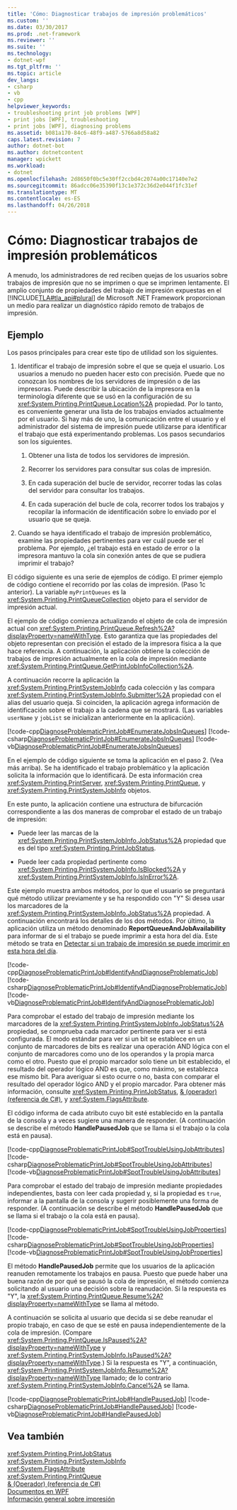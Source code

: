 ```yaml
---
title: 'Cómo: Diagnosticar trabajos de impresión problemáticos'
ms.custom: ''
ms.date: 03/30/2017
ms.prod: .net-framework
ms.reviewer: ''
ms.suite: ''
ms.technology:
- dotnet-wpf
ms.tgt_pltfrm: ''
ms.topic: article
dev_langs:
- csharp
- vb
- cpp
helpviewer_keywords:
- troubleshooting print job problems [WPF]
- print jobs [WPF], troubleshooting
- print jobs [WPF], diagnosing problems
ms.assetid: b081a170-84c6-48f9-a487-5766a8d58a82
caps.latest.revision: 7
author: dotnet-bot
ms.author: dotnetcontent
manager: wpickett
ms.workload:
- dotnet
ms.openlocfilehash: 2d8650f0bc5e30ff2ccbd4c2074a00c17140e7e2
ms.sourcegitcommit: 86adcc06e35390f13c1e372c36d2e044f1fc31ef
ms.translationtype: MT
ms.contentlocale: es-ES
ms.lasthandoff: 04/26/2018
---
```

# <a name="how-to-diagnose-problematic-print-job"></a>Cómo: Diagnosticar trabajos de impresión problemáticos
A menudo, los administradores de red reciben quejas de los usuarios sobre trabajos de impresión que no se imprimen o que se imprimen lentamente. El amplio conjunto de propiedades del trabajo de impresión expuestas en el [!INCLUDE[TLA#tla_api#plural](../../../../includes/tlasharptla-apisharpplural-md.md)] de Microsoft .NET Framework proporcionan un medio para realizar un diagnóstico rápido remoto de trabajos de impresión.  
  
## <a name="example"></a>Ejemplo  
 Los pasos principales para crear este tipo de utilidad son los siguientes.  
  
1.  Identificar el trabajo de impresión sobre el que se queja el usuario. Los usuarios a menudo no pueden hacer esto con precisión. Puede que no conozcan los nombres de los servidores de impresión o de las impresoras. Puede describir la ubicación de la impresora en la terminología diferente que se usó en la configuración de su <xref:System.Printing.PrintQueue.Location%2A> propiedad. Por lo tanto, es conveniente generar una lista de los trabajos enviados actualmente por el usuario. Si hay más de uno, la comunicación entre el usuario y el administrador del sistema de impresión puede utilizarse para identificar el trabajo que está experimentando problemas. Los pasos secundarios son los siguientes.  
  
    1.  Obtener una lista de todos los servidores de impresión.  
  
    2.  Recorrer los servidores para consultar sus colas de impresión.  
  
    3.  En cada superación del bucle de servidor, recorrer todas las colas del servidor para consultar los trabajos.  
  
    4.  En cada superación del bucle de cola, recorrer todos los trabajos y recopilar la información de identificación sobre lo enviado por el usuario que se queja.  
  
2.  Cuando se haya identificado el trabajo de impresión problemático, examine las propiedades pertinentes para ver cuál puede ser el problema. Por ejemplo, ¿el trabajo está en estado de error o la impresora mantuvo la cola sin conexión antes de que se pudiera imprimir el trabajo?  
  
 El código siguiente es una serie de ejemplos de código. El primer ejemplo de código contiene el recorrido por las colas de impresión. (Paso 1c anterior). La variable `myPrintQueues` es la <xref:System.Printing.PrintQueueCollection> objeto para el servidor de impresión actual.  
  
 El ejemplo de código comienza actualizando el objeto de cola de impresión actual con <xref:System.Printing.PrintQueue.Refresh%2A?displayProperty=nameWithType>. Esto garantiza que las propiedades del objeto representan con precisión el estado de la impresora física a la que hace referencia. A continuación, la aplicación obtiene la colección de trabajos de impresión actualmente en la cola de impresión mediante <xref:System.Printing.PrintQueue.GetPrintJobInfoCollection%2A>.  
  
 A continuación recorre la aplicación la <xref:System.Printing.PrintSystemJobInfo> cada colección y las compara <xref:System.Printing.PrintSystemJobInfo.Submitter%2A> propiedad con el alias del usuario queja. Si coinciden, la aplicación agrega información de identificación sobre el trabajo a la cadena que se mostrará. (Las variables `userName` y `jobList` se inicializan anteriormente en la aplicación).  
  
 [!code-cpp[DiagnoseProblematicPrintJob#EnumerateJobsInQueues](../../../../samples/snippets/cpp/VS_Snippets_Wpf/DiagnoseProblematicPrintJob/CPP/Program.cpp#enumeratejobsinqueues)]
 [!code-csharp[DiagnoseProblematicPrintJob#EnumerateJobsInQueues](../../../../samples/snippets/csharp/VS_Snippets_Wpf/DiagnoseProblematicPrintJob/CSharp/Program.cs#enumeratejobsinqueues)]
 [!code-vb[DiagnoseProblematicPrintJob#EnumerateJobsInQueues](../../../../samples/snippets/visualbasic/VS_Snippets_Wpf/DiagnoseProblematicPrintJob/visualbasic/program.vb#enumeratejobsinqueues)]  
  
 En el ejemplo de código siguiente se toma la aplicación en el paso 2. (Vea más arriba). Se ha identificado el trabajo problemático y la aplicación solicita la información que lo identificará. De esta información crea <xref:System.Printing.PrintServer>, <xref:System.Printing.PrintQueue>, y <xref:System.Printing.PrintSystemJobInfo> objetos.  
  
 En este punto, la aplicación contiene una estructura de bifurcación correspondiente a las dos maneras de comprobar el estado de un trabajo de impresión:  
  
-   Puede leer las marcas de la <xref:System.Printing.PrintSystemJobInfo.JobStatus%2A> propiedad que es del tipo <xref:System.Printing.PrintJobStatus>.  
  
-   Puede leer cada propiedad pertinente como <xref:System.Printing.PrintSystemJobInfo.IsBlocked%2A> y <xref:System.Printing.PrintSystemJobInfo.IsInError%2A>.  
  
 Este ejemplo muestra ambos métodos, por lo que el usuario se preguntará qué método utilizar previamente y se ha respondido con "Y" Si desea usar los marcadores de la <xref:System.Printing.PrintSystemJobInfo.JobStatus%2A> propiedad. A continuación encontrará los detalles de los dos métodos. Por último, la aplicación utiliza un método denominado **ReportQueueAndJobAvailability** para informar de si el trabajo se puede imprimir a esta hora del día. Este método se trata en [Detectar si un trabajo de impresión se puede imprimir en esta hora del día](../../../../docs/framework/wpf/advanced/how-to-discover-whether-a-print-job-can-be-printed-at-this-time-of-day.md).  
  
 [!code-cpp[DiagnoseProblematicPrintJob#IdentifyAndDiagnoseProblematicJob](../../../../samples/snippets/cpp/VS_Snippets_Wpf/DiagnoseProblematicPrintJob/CPP/Program.cpp#identifyanddiagnoseproblematicjob)]
 [!code-csharp[DiagnoseProblematicPrintJob#IdentifyAndDiagnoseProblematicJob](../../../../samples/snippets/csharp/VS_Snippets_Wpf/DiagnoseProblematicPrintJob/CSharp/Program.cs#identifyanddiagnoseproblematicjob)]
 [!code-vb[DiagnoseProblematicPrintJob#IdentifyAndDiagnoseProblematicJob](../../../../samples/snippets/visualbasic/VS_Snippets_Wpf/DiagnoseProblematicPrintJob/visualbasic/program.vb#identifyanddiagnoseproblematicjob)]  
  
 Para comprobar el estado del trabajo de impresión mediante los marcadores de la <xref:System.Printing.PrintSystemJobInfo.JobStatus%2A> propiedad, se comprueba cada marcador pertinente para ver si está configurada. El modo estándar para ver si un bit se establece en un conjunto de marcadores de bits es realizar una operación AND lógica con el conjunto de marcadores como uno de los operandos y la propia marca como el otro. Puesto que el propio marcador solo tiene un bit establecido, el resultado del operador lógico AND es que, como máximo, se establezca ese mismo bit. Para averiguar si esto ocurre o no, basta con comparar el resultado del operador lógico AND y el propio marcador. Para obtener más información, consulte <xref:System.Printing.PrintJobStatus>, [& (operador) (referencia de C#)](~/docs/csharp/language-reference/operators/and-operator.md), y <xref:System.FlagsAttribute>.  
  
 El código informa de cada atributo cuyo bit esté establecido en la pantalla de la consola y a veces sugiere una manera de responder. (A continuación se describe el método **HandlePausedJob** que se llama si el trabajo o la cola está en pausa).  
  
 [!code-cpp[DiagnoseProblematicPrintJob#SpotTroubleUsingJobAttributes](../../../../samples/snippets/cpp/VS_Snippets_Wpf/DiagnoseProblematicPrintJob/CPP/Program.cpp#spottroubleusingjobattributes)]
 [!code-csharp[DiagnoseProblematicPrintJob#SpotTroubleUsingJobAttributes](../../../../samples/snippets/csharp/VS_Snippets_Wpf/DiagnoseProblematicPrintJob/CSharp/Program.cs#spottroubleusingjobattributes)]
 [!code-vb[DiagnoseProblematicPrintJob#SpotTroubleUsingJobAttributes](../../../../samples/snippets/visualbasic/VS_Snippets_Wpf/DiagnoseProblematicPrintJob/visualbasic/program.vb#spottroubleusingjobattributes)]  
  
 Para comprobar el estado del trabajo de impresión mediante propiedades independientes, basta con leer cada propiedad y, si la propiedad es `true`, informar a la pantalla de la consola y sugerir posiblemente una forma de responder. (A continuación se describe el método **HandlePausedJob** que se llama si el trabajo o la cola está en pausa).  
  
 [!code-cpp[DiagnoseProblematicPrintJob#SpotTroubleUsingJobProperties](../../../../samples/snippets/cpp/VS_Snippets_Wpf/DiagnoseProblematicPrintJob/CPP/Program.cpp#spottroubleusingjobproperties)]
 [!code-csharp[DiagnoseProblematicPrintJob#SpotTroubleUsingJobProperties](../../../../samples/snippets/csharp/VS_Snippets_Wpf/DiagnoseProblematicPrintJob/CSharp/Program.cs#spottroubleusingjobproperties)]
 [!code-vb[DiagnoseProblematicPrintJob#SpotTroubleUsingJobProperties](../../../../samples/snippets/visualbasic/VS_Snippets_Wpf/DiagnoseProblematicPrintJob/visualbasic/program.vb#spottroubleusingjobproperties)]  
  
 El método **HandlePausedJob** permite que los usuarios de la aplicación reanuden remotamente los trabajos en pausa. Puesto que puede haber una buena razón de por qué se pausó la cola de impresión, el método comienza solicitando al usuario una decisión sobre la reanudación. Si la respuesta es "Y", la <xref:System.Printing.PrintQueue.Resume%2A?displayProperty=nameWithType> se llama al método.  
  
 A continuación se solicita al usuario que decida si se debe reanudar el propio trabajo, en caso de que se esté en pausa independientemente de la cola de impresión. (Compare <xref:System.Printing.PrintQueue.IsPaused%2A?displayProperty=nameWithType> y <xref:System.Printing.PrintSystemJobInfo.IsPaused%2A?displayProperty=nameWithType>.) Si la respuesta es "Y", a continuación, <xref:System.Printing.PrintSystemJobInfo.Resume%2A?displayProperty=nameWithType> llamado; de lo contrario <xref:System.Printing.PrintSystemJobInfo.Cancel%2A> se llama.  
  
 [!code-cpp[DiagnoseProblematicPrintJob#HandlePausedJob](../../../../samples/snippets/cpp/VS_Snippets_Wpf/DiagnoseProblematicPrintJob/CPP/Program.cpp#handlepausedjob)]
 [!code-csharp[DiagnoseProblematicPrintJob#HandlePausedJob](../../../../samples/snippets/csharp/VS_Snippets_Wpf/DiagnoseProblematicPrintJob/CSharp/Program.cs#handlepausedjob)]
 [!code-vb[DiagnoseProblematicPrintJob#HandlePausedJob](../../../../samples/snippets/visualbasic/VS_Snippets_Wpf/DiagnoseProblematicPrintJob/visualbasic/program.vb#handlepausedjob)]  
  
## <a name="see-also"></a>Vea también  
 <xref:System.Printing.PrintJobStatus>  
 <xref:System.Printing.PrintSystemJobInfo>  
 <xref:System.FlagsAttribute>  
 <xref:System.Printing.PrintQueue>  
 [& (Operador) (referencia de C#)](~/docs/csharp/language-reference/operators/and-operator.md)  
 [Documentos en WPF](../../../../docs/framework/wpf/advanced/documents-in-wpf.md)  
 [Información general sobre impresión](../../../../docs/framework/wpf/advanced/printing-overview.md)
